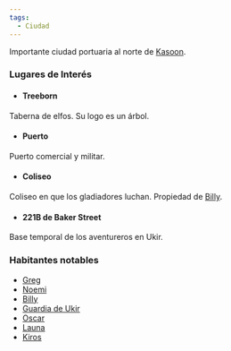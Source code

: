 ```yaml
---
tags:
  - Ciudad
---
```

Importante ciudad portuaria al norte de [Kasoon](Kasoon.md).
### Lugares de Interés

- #### Treeborn
Taberna de elfos. Su logo es un árbol.

- #### Puerto
Puerto comercial y militar.

- #### Coliseo
Coliseo en que los gladiadores luchan. Propiedad de [Billy](../../Personajes/Billy.md).

- #### 221B de Baker Street
Base temporal de los aventureros en Ukir.

### Habitantes notables
- [Greg](../../Personajes/Greg.md)
- [Noemi](../../Personajes/Noemi.md)
- [Billy](../../Personajes/Billy.md)
- [Guardia de Ukir](../../Personajes/Desconocidos/Guardia%20de%20Ukir.md)
- [Oscar](../../Personajes/Oscar.md)
- [Launa](../../Personajes/Launa.md)
- [Kiros](../../Personajes/Kiros.md)
